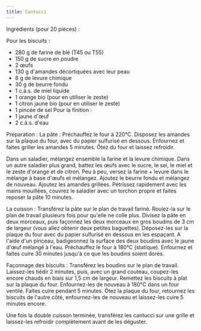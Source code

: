 ```yaml
---
title: Cantucci
---
```


Ingrédients (pour 20 pièces) :

Pour les biscuits :
- 280 g de farine de blé (T45 ou T55)
- 150 g de sucre en poudre
- 2 œufs
- 130 g d'amandes décortiquées avec leur peau
- 8 g de levure chimique
- 30 g de beurre fondu
- 1 c.à.s. de miel liquide
- 1 orange bio (pour en utiliser le zeste)
- 1 citron jaune bio (pour en utiliser le zeste)
- 1 pincée de sel
Pour la finition :
- 1 jaune d'œuf
- 2 c.à.s. d'eau

Préparation :
La pâte :
Préchauffez le four à 220°C.
Disposez les amandes sur la plaque du four, avec du papier sulfurisé en dessous.
Enfournez et faites griller les amandes 5 minutes.
Ôtez du four et laissez refroidir.

Dans un saladier, mélangez ensemble la farine et la levure chimique.
Dans un autre saladier plus grand, battez les œufs avec le sucre, le sel, le miel et le zeste d'orange et de citron.
Peu à peu, versez la farine + levure dans le mélange à base d'œufs et mélangez. Ajoutez le beurre fondu et mélangez de nouveau. Ajoutez les amandes grillées.
Pétrissez rapidement avec les mains mouillées, couvrez le saladier avec un torchon propre et faites reposer la pâte 10 minutes.

La cuisson :
Transférez la pâte sur le plan de travail fariné. Roulez-la sur le plan de travail plusieurs fois pour qu'elle ne colle plus.
Divisez la pâte en deux morceaux, puis façonnez les deux morceaux en gros boudins de 3 cm de largeur (vous allez obtenir deux petites baguettes).
Déposez-les sur la plaque du four avec du papier sulfurisé en dessous en les espaçant.
A l'aide d'un pinceau, badigeonnez la surface des deux boudins avec le jaune d'œuf mélangé à l'eau.
Préchauffez le four à 180°C (statique).
Enfournez et faites cuire 30 minutes jusqu'à ce que les boudins soient dorés.

Façonnage des biscuits :
Transférez les boudins sur le plan de travail. Laissez-les tiédir 2 minutes, puis, avec un grand couteau, coupez-les encore chauds en biais sur 1,5 cm de largeur.
Remettez les biscuits à plat sur la plaque du four.
Enfournez-les de nouveau à 180°C dans un four ventilé. Faites cuire pendant 5 minutes. Ôtez la plaque du four, retournez les biscuits de l'autre côté, enfournez-les de nouveau et laissez-les cuire 5 minutes encore.

Une fois la double cuisson terminée, transférez les cantucci sur une grille et laissez-les refroidir complètement avant de les déguster.
